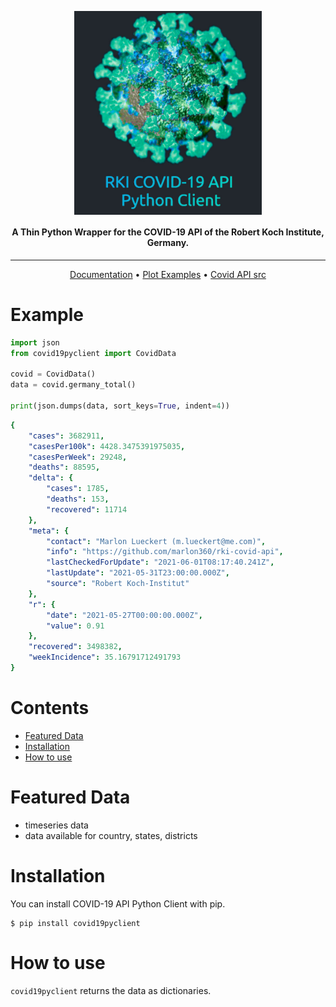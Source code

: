 
<p align="center">
  <img  alt="covid19pyclient" align="center" width="300" src="docs/covidclient.jpg" />
   <h4 align="center">A Thin Python Wrapper for the COVID-19 API of the Robert Koch Institute, Germany.</h4>
<p>

<!-- <a alt="rki covid api" href="https://api.corona-zahlen.org/docs/">COVID-19 API</a> -->

---

<p id="Badges" align="center">
  <!-- <a alt="Platform" href="https://pypi.org/project/covid19pyclient/">
    <img alt="PyPI - Python Version" src="https://img.shields.io/pypi/pyversions/covid19pyclient">
  </a> -->
  <!-- <a alt="GH actions" href="https://github.com/NiklasTiede/covid19pyclient/actions">
    <img alt="GitHub Workflow Status" src="https://img.shields.io/github/workflow/status/NiklasTiede/covid19pyclient/Continuos%20Integration">
  </a> -->
  <!-- <a alt="GH Release" href="https://github.com/NiklasTiede/covid19pyclient/releases">
    <img src="https://img.shields.io/github/v/release/NiklasTiede/covid19pyclient" />
  </a>
  <a alt="Codecov" href="https://app.codecov.io/gh/NiklasTiede/covid19pyclient">
    <img src="https://img.shields.io/codecov/c/github/NiklasTiede/covid19pyclient" />
  </a> -->
</p>

<p align="center">
  <a alt="readthedocs documentation" href="https://covid19pyclient.readthedocs.io/en/latest/">Documentation</a>
  •
  <a alt="matplotlib plot examples" href="https://github.com/NiklasTiede/COVID19-API-PythonClient/tree/main/examples">Plot Examples</a>
  •
  <a alt="RKI API source code" href="https://github.com/marlon360/rki-covid-api">Covid API src</a>
<p>


<!-- PYPI-DOCS:START -->

# Example

```python
import json
from covid19pyclient import CovidData

covid = CovidData()
data = covid.germany_total()

print(json.dumps(data, sort_keys=True, indent=4))
```

```yaml
{
    "cases": 3682911,
    "casesPer100k": 4428.3475391975035,
    "casesPerWeek": 29248,
    "deaths": 88595,
    "delta": {
        "cases": 1785,
        "deaths": 153,
        "recovered": 11714
    },
    "meta": {
        "contact": "Marlon Lueckert (m.lueckert@me.com)",
        "info": "https://github.com/marlon360/rki-covid-api",
        "lastCheckedForUpdate": "2021-06-01T08:17:40.241Z",
        "lastUpdate": "2021-05-31T23:00:00.000Z",
        "source": "Robert Koch-Institut"
    },
    "r": {
        "date": "2021-05-27T00:00:00.000Z",
        "value": 0.91
    },
    "recovered": 3498382,
    "weekIncidence": 35.16791712491793
}
```


# Contents
- [Featured Data](#featured-data)
- [Installation](#installation)
- [How to use](#how-to-use)

# Featured Data

- timeseries data
- data available for country, states, districts


# Installation

You can install COVID-19 API Python Client with pip.

```console
$ pip install covid19pyclient
```

# How to use

`covid19pyclient` returns the data as dictionaries.


<!-- PYPI-Docs:END -->
